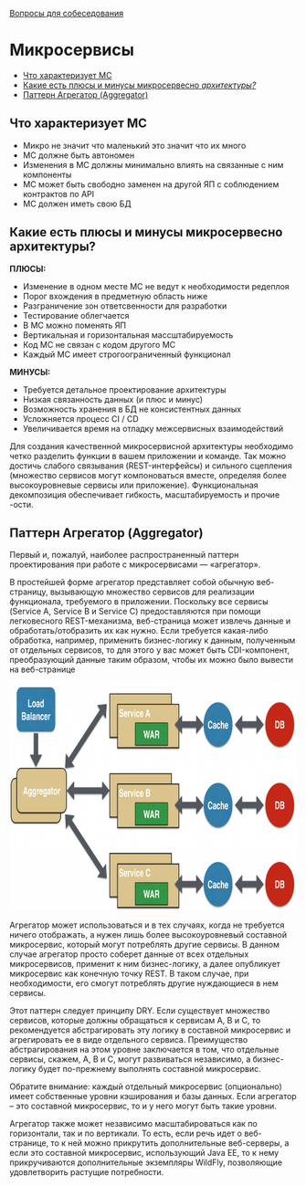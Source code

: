 [Вопросы для собеседования](../README.md)

# Микросервисы
+ [Что характеризует МС](ms.md#Что-характеризует-МС)
+ [Какие есть плюсы и минусы микросервесно _архитектуры?_](ms.md#Какие-есть-плюсы-и-минусы-микросервесно-архитектуры)
+ [Паттерн Агрегатор (Aggregator)](#Паттерн-Агрегатор-Aggregator)

## Что характеризует МС
* Микро не значит что маленький это значит что их много
* МС должне быть автономен
* Изменения в МС должны минимально влиять на связанные с ним компоненты
* МС может быть свободно заменен на другой ЯП с соблюдением контрактов по API
* МС должен иметь свою БД


## Какие есть плюсы и минусы микросервесно архитектуры?

__ПЛЮСЫ:__

* Изменение в одном месте МС не ведут к необходимости редеплоя
* Порог вхождения в предметную область ниже
* Разграничение зон ответсвенности для разработки
* Тестирование облегчается
* В МС можно поменять ЯП
* Вертикальная и горизонтальная массштабируемость
* Код МС не связан с кодом другого МС
* Каждый МС имеет строгоограниченный функционал

__МИНУСЫ:__

* Требуется детальное проектирование архитектуры
* Низкая связанность данных (и плюс и минус)
* Возможность хранения в БД не консистентных данных
* Усложняется процесс CI / CD
* Увеличивается время на отладку межсервисных взаимодействий

Для создания качественной микросервисной архитектуры необходимо четко разделить функции в вашем приложении и команде. 
Так можно достичь слабого связывания (REST-интерфейсы) и сильного сцепления (множество сервисов могут компоноваться вместе, 
определяя более высокоуровневые сервисы или приложение). Функциональная декомпозиция обеспечивает гибкость, 
масштабируемость и прочие -ости.

## Паттерн Агрегатор (Aggregator)

Первый и, пожалуй, наиболее распространенный паттерн проектирования при работе с микросервисами — «агрегатор».

В простейшей форме агрегатор представляет собой обычную веб-страницу, вызывающую множество сервисов для реализации функционала, 
требуемого в приложении. Поскольку все сервисы (Service A, Service B и Service C) предоставляются при помощи легковесного 
REST-механизма, веб-страница может извлечь данные и обработать/отобразить их как нужно. Если требуется какая-либо обработка,
например, применить бизнес-логику к данным, полученным от отдельных сервисов, то для этого у вас может быть CDI-компонент, 
преобразующий данные таким образом, чтобы их можно было вывести на веб-странице

<img src="./resources/agregator.png" width="600" height="400"/>

Агрегатор может использоваться и в тех случаях, когда не требуется ничего отображать, а нужен лишь более высокоуровневый 
составной микросервис, который могут потреблять другие сервисы. В данном случае агрегатор просто соберет данные от всех 
отдельных микросервисов, применит к ним бизнес-логику, а далее опубликует микросервис как конечную точку REST. В таком случае,
при необходимости, его смогут потреблять другие нуждающиеся в нем сервисы.

Этот паттерн следует принципу DRY. Если существует множество сервисов, которые должны обращаться к сервисам A, B и C, то
рекомендуется абстрагировать эту логику в составной микросервис и агрегировать ее в виде отдельного сервиса. Преимущество 
абстрагирования на этом уровне заключается в том, что отдельные сервисы, скажем, A, B и C, могут развиваться независимо, 
а бизнес-логику будет по-прежнему выполнять составной микросервис.

Обратите внимание: каждый отдельный микросервис (опционально) имеет собственные уровни кэширования и базы данных. Если
агрегатор – это составной микросервис, то и у него могут быть такие уровни.

Агрегатор также может независимо масштабироваться как по горизонтали, так и по вертикали. То есть, если речь идет о 
веб-странице, то к ней можно прикрутить дополнительные веб-серверы, а если это составной микросервис, использующий Java EE,
то к нему прикручиваются дополнительные экземпляры WildFly, позволяющие удовлетворить растущие потребности.